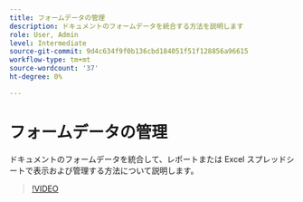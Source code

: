 ```yaml
---
title: フォームデータの管理
description: ドキュメントのフォームデータを統合する方法を説明します
role: User, Admin
level: Intermediate
source-git-commit: 9d4c634f9f0b136cbd184051f51f128856a96615
workflow-type: tm+mt
source-wordcount: '37'
ht-degree: 0%

---
```


# フォームデータの管理

ドキュメントのフォームデータを統合して、レポートまたは Excel スプレッドシートで表示および管理する方法について説明します。

>[!VIDEO](https://video.tv.adobe.com/v/3419330?quality=12&learn=on&hidetitle=true)

